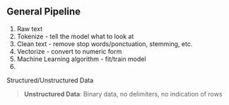 ## General Pipeline
1. Raw text
2. Tokenize - tell the model what to look at
3. Clean text - remove stop words/ponctuation, stemming, etc.
4. Vectorize - convert to numeric form
5. Machine Learning algorithm - fit/train model
6. 
Structured/Unstructured Data
> __Unstructured Data__: Binary data, no delimiters, no indication of rows
